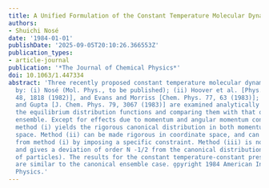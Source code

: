 ```yaml
---
title: A Unified Formulation of the Constant Temperature Molecular Dynamics Methods
authors:
- Shuichi Nosé
date: '1984-01-01'
publishDate: '2025-09-05T20:10:26.366553Z'
publication_types:
- article-journal
publication: '*The Journal of Chemical Physics*'
doi: 10.1063/1.447334
abstract: 'Three recently proposed constant temperature molecular dynamics methods
  by: (i) Nosé (Mol. Phys., to be published); (ii) Hoover et al. [Phys. Rev. Lett.
  48, 1818 (1982)], and Evans and Morriss [Chem. Phys. 77, 63 (1983)]; and (iii) Haile
  and Gupta [J. Chem. Phys. 79, 3067 (1983)] are examined analytically via calculating
  the equilibrium distribution functions and comparing them with that of the canonical
  ensemble. Except for effects due to momentum and angular momentum conservation,
  method (i) yields the rigorous canonical distribution in both momentum and coordinate
  space. Method (ii) can be made rigorous in coordinate space, and can be derived
  from method (i) by imposing a specific constraint. Method (iii) is not rigorous
  and gives a deviation of order N -1/2 from the canonical distribution (N the number
  of particles). The results for the constant temperature-constant pressure ensemble
  are similar to the canonical ensemble case. o̧pyright 1984 American Institute of
  Physics.'
---
```

